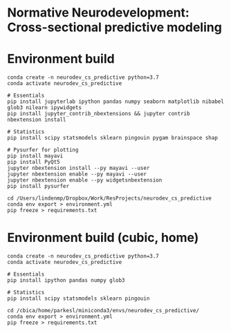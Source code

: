 # Normative Neurodevelopment: Cross-sectional predictive modeling
<!-- This repository includes code used to analyze the relationship between dimensional psychopathology phenotypes and deviations from normative neurodevelopment in the Philadelphia Neurodevelopmental Cohort. -->

# Environment build

    conda create -n neurodev_cs_predictive python=3.7
    conda activate neurodev_cs_predictive

    # Essentials
    pip install jupyterlab ipython pandas numpy seaborn matplotlib nibabel glob3 nilearn ipywidgets
    pip install jupyter_contrib_nbextensions && jupyter contrib nbextension install

	# Statistics
	pip install scipy statsmodels sklearn pingouin pygam brainspace shap

	# Pysurfer for plotting
	pip install mayavi
	pip install PyQt5
	jupyter nbextension install --py mayavi --user
	jupyter nbextension enable --py mayavi --user
	jupyter nbextension enable --py widgetsnbextension
	pip install pysurfer

    cd /Users/lindenmp/Dropbox/Work/ResProjects/neurodev_cs_predictive
    conda env export > environment.yml
	pip freeze > requirements.txt

# Environment build (cubic, home)

    conda create -n neurodev_cs_predictive python=3.7
    conda activate neurodev_cs_predictive

    # Essentials
    pip install ipython pandas numpy glob3

	# Statistics
	pip install scipy statsmodels sklearn pingouin

	cd /cbica/home/parkesl/miniconda3/envs/neurodev_cs_predictive/
    conda env export > environment.yml
	pip freeze > requirements.txt


<!-- # Code

In the **code** subdirectory you will find the following Jupyter notebooks and .py scripts:
1. Pre-normative modeling scripts:
- `get_train_test.ipynb`
	- Performs initial ingest of PNC demographic data, participant exclusion based on various quality control.
	- Produces Figures 2A and 2B.
	- Designates train/test split.
- `compute_node_metrics.ipynb`
	- Reads in neuroimaging data.
	- Sets up feature table of regional brain features.
- `clean_node_metrics.ipynb`
	- Performs nuisance regression on feature table.
- `prepare_normative.ipynb`
	- Prepares input files for normative modeling.

2. Run normative modeling:
- `run_normative_local.py`
	- Runs primary normative models on local machine.
- `cluster/run_normative_perm.sh`
	- Submits each of the permuted normative models to the cluster as a separate job

3. Results:
- `results_s1.ipynb`
	- Produces Figure 2C
- `results_s2.ipynb`
	- Produces Figures 3 and 4
- `results_s3.ipynb`
	- Produces Figure 5 -->
